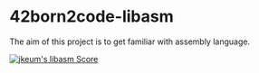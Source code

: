 # 42born2code-libasm

The aim of this project is to get familiar with assembly language.

[![jkeum's libasm Score](https://badge42.herokuapp.com/api/project/jkeum/libasm)](https://github.com/JaeSeoKim/badge42)
